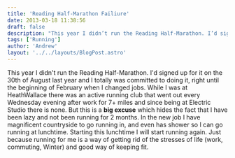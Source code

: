 ```yaml
---
title: 'Reading Half-Marathon Failiure'
date: 2013-03-18 11:38:56
draft: false
description: "This year I didn’t run the Reading Half-Marathon. I’d signed up for it on the 30th of August last year and I totally was committed to doing it, right until the beginning of February when I changed jobs."
tags: ['Running']
author: 'Andrew'
layout: '../../layouts/BlogPost.astro'
---
```


This year I didn't run the Reading Half-Marathon. I'd signed up for it on the 30th of August last year and I totally was committed to doing it, right until the beginning of February when I changed jobs. While I was at HeathWallace there was an active running club that went out every Wednesday evening after work for 7+ miles and since being at Electric Studio there is none. But this is a **big excuse** which hides the fact that I have been lazy and not been running for 2 months. In the new job I have magnificent countryside to go running in, and even has shower so I can go running at lunchtime. Starting this lunchtime I will start running again. Just because running for me is a way of getting rid of the stresses of life (work, commuting, Winter) and good way of keeping fit.
